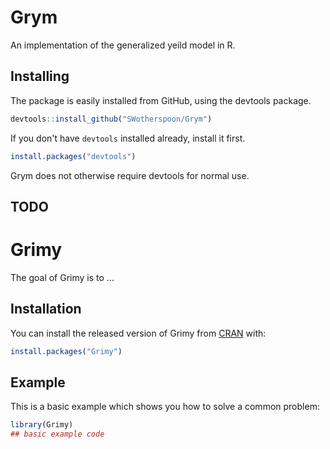 # Grym

An implementation of the generalized yeild model in R.

## Installing

The package is easily installed from GitHub, using the devtools package. 

```R
devtools::install_github("SWotherspoon/Grym")
```

If you don't have `devtools` installed already, install it first. 

```R
install.packages("devtools")
```

Grym does not otherwise require devtools for normal use.


## TODO





# Grimy

<!-- badges: start -->
<!-- badges: end -->

The goal of Grimy is to ...

## Installation

You can install the released version of Grimy from [CRAN](https://CRAN.R-project.org) with:

``` r
install.packages("Grimy")
```

## Example

This is a basic example which shows you how to solve a common problem:

``` r
library(Grimy)
## basic example code
```

